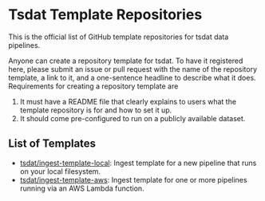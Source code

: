# Tsdat Template Repositories

This is the official list of GitHub template repositories for tsdat data pipelines. 

Anyone can create a repository template for tsdat. To have it registered here, please submit an issue or pull request with the name of the repository template, a link to it, and a one-sentence headline to describe what it does. Requirements for creating a repository template are 
1) It must have a README file that clearly explains to users what the template repository is for and how to set it up.
2) It should come pre-configured to run on a publicly available dataset. 


## List of Templates

* [tsdat/ingest-template-local](https://github.com/tsdat/ingest-template-local): Ingest template for a new pipeline that runs on your local filesystem.
* [tsdat/ingest-template-aws](https://github.com/tsdat/ingest-template-aws): Ingest template for one or more pipelines running via an AWS Lambda function.
